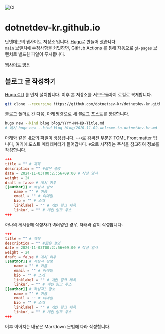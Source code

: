 ![CI](https://github.com/dotnetdev-kr/dotnetdev-kr.github.io/workflows/CI/badge.svg)

# dotnetdev-kr.github.io

닷넷데브의 웹사이트 저장소 입니다. [Hugo](https://gohugo.io/)로 만들어 졌습니다.  
`main` 브랜치에 수정사항을 커밋하면, GitHub Actions 를 통해 자동으로 `gh-pages` 브랜치로 빌드된 파일이 푸시됩니다.

[웹사이트 방문](https://dotnetdev-kr.github.io)

## 블로그 글 작성하기

[Hugo CLI](https://gohugo.io) 를 먼저 설치합니다. 이후 본 저장소를 서브모듈까지 로컬로 복제합니다.

```bash
git clone --recursive https://github.com/dotnetdev-kr/dotnetdev-kr.github.io
```

블로그 폴더로 간 다음, 아래 명령으로 새 블로그 포스트를 생성합니다.

```bash
hugo new --kind blog blog/YYYY-MM-DD-Title.md
# 예시 hugo new --kind blog blog/2020-11-02-welcome-to-dotnetdev-kr.md
```

아래와 같은 내요의 파일이 생성됩니다. `+++`로 감싸진 부분은 TOML Front matter 입니다, 여기에 포스트 메타데이터가 들어갑니다.
`#`으로 시작하는 주석을 참고하여 정보를 작성합니다.
```toml
+++
title = "" # 제목
description = "" #짧은 설명
date = 2020-11-03T00:27:56+09:00 # 작성 일시
weight = 20
draft = false # 게시 여부
[[author]] # 작성자 정보
    name = "" # 이름
    email = "" # 이메일
    bio = "" # 소개
    linklabel = "" # 개인 링크 제목
    linkurl = "" # 개인 링크 주소
+++
```
하나의 게시물에 작성자가 여러명인 경우, 아래와 같이 작성합니다.
```toml
+++
title = "" # 제목
description = "" #짧은 설명
date = 2020-11-03T00:27:56+09:00 # 작성 일시
weight = 20
draft = false # 게시 여부
[[author]] # 작성자 정보
    name = "" # 이름
    email = "" # 이메일
    bio = "" # 소개
    linklabel = "" # 개인 링크 제목
    linkurl = "" # 개인 링크 주소
[[author]] # 작성자1 정보
    name = "" # 이름
    email = "" # 이메일
    bio = "" # 소개
    linklabel = "" # 개인 링크 제목
    linkurl = "" # 개인 링크 주소
+++
```
이후 이어지는 내용은 Markdown 문법에 따라 작성합니다.
